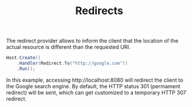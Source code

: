 ﻿---
title: Redirects
description: 'Redirects requesting clients to another internal or external resource.'
cascade:
  type: docs
---

The redirect provider allows to inform the client that the location of the actual resource
is different than the requested URI.

```csharp
Host.Create()
    .Handler(Redirect.To("http://google.com"))
    .Run();
```

In this example, accessing http://localhost:8080 will redirect the client to the
Google search engine. By default, the HTTP status 301 (permament redirect) will be sent, which
can get customized to a temporary HTTP 307 redirect.
